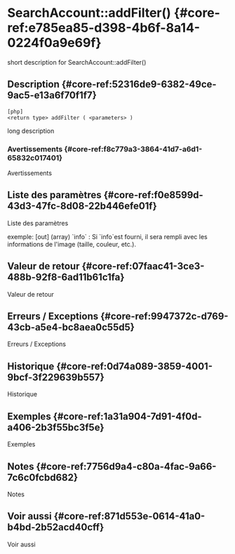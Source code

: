 # SearchAccount::addFilter() {#core-ref:e785ea85-d398-4b6f-8a14-0224f0a9e69f}

<div class="short-description">
<span class="fixme template">short description for SearchAccount::addFilter()</span>
</div>
<!--
<div class="applicability">
Obsolète depuis #.#.#
</div>
-->

## Description {#core-ref:52316de9-6382-49ce-9ac5-e13a6f70f1f7}

    [php]
    <return type> addFilter ( <parameters> )

<span class="fixme template">long description</span>

### Avertissements {#core-ref:f8c779a3-3864-41d7-a6d1-65832c017401}

<span class="fixme template">Avertissements</span>

## Liste des paramètres {#core-ref:f0e8599d-43d3-47fc-8d08-22b446efe01f}

<span class="fixme template">Liste des paramètres</span>

<div class="fixme template">
exemple:  
[out] (array) `info`
:   Si `info`est fourni, il sera rempli avec les informations de l'image (taille, couleur, etc.).
</div>

## Valeur de retour {#core-ref:07faac41-3ce3-488b-92f8-6ad11b61c1fa}

<span class="fixme template">Valeur de retour</span>

## Erreurs / Exceptions {#core-ref:9947372c-d769-43cb-a5e4-bc8aea0c55d5}

<span class="fixme template">Erreurs / Exceptions</span>

## Historique {#core-ref:0d74a089-3859-4001-9bcf-3f229639b557}

<span class="fixme template">Historique</span>

## Exemples {#core-ref:1a31a904-7d91-4f0d-a406-2b3f55bc3f5e}

<span class="fixme template">Exemples</span>

## Notes {#core-ref:7756d9a4-c80a-4fac-9a66-7c6c0fcbd682}

<span class="fixme template">Notes</span>

## Voir aussi {#core-ref:871d553e-0614-41a0-b4bd-2b52acd40cff}

<span class="fixme template">Voir aussi</span>

